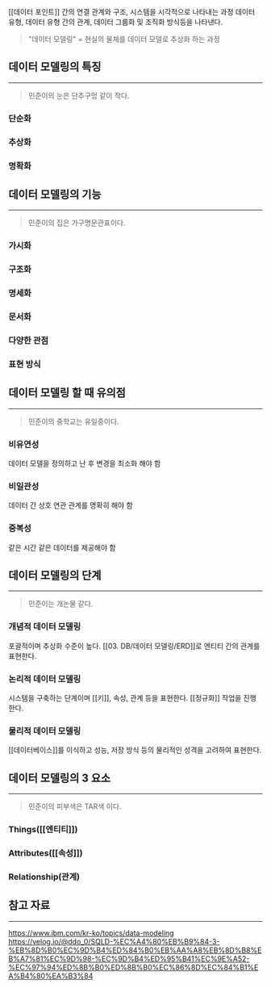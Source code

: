 [[데이터 포인트]] 간의 연결 관계와 구조, 시스템을 시각적으로 나타내는 과정
데이터 유형, 데이터 유형 간의 관계, 데이터 그룹화 및 조직화 방식등을 나타낸다.

> "데이터 모델링" = 현실의 물체를 데이터 모델로 추상화 하는 과정

## 데이터 모델링의 특징
---
> 민준이의 눈은 단추구멍 같이 작다.
### 단순화

### 추상화

### 명확화


## 데이터 모델링의 기능
---
> 민준이의 집은 가구명문관표이다.
### 가시화
### 구조화
### 명세화
### 문서화
### 다양한 관점
### 표현 방식


## 데이터 모델링 할 때 유의점
---
> 민준이의 중학교는 유일중이다.
### 비유연성
데이터 모델을 정의하고 난 후 변경을 최소화 해야 함

### 비일관성
데이터 간 상호 연관 관계를 명확히 해야 함

### 중복성
같은 시간 같은 데이터를 제공해야 함

## 데이터 모델링의 단계
---
> 민준이는 개논물 같다.
### 개념적 데이터 모델링
포괄적이며 추상화 수준이 높다. [[03. DB/데이터 모델링/ERD]]로 엔티티 간의 관계를 표현한다.

### 논리적 데이터 모델링
시스템을 구축하는 단계이며 [[키]], 속성, 관계 등을 표현한다. [[정규화]] 작업을 진행한다.

### 물리적 데이터 모델링
[[데이터베이스]]를 이식하고 성능, 저장 방식 등의 물리적인 성격을 고려하여 표현한다.

## 데이터 모델링의 3 요소
---
> 민준이의 피부색은 TAR색 이다.
### Things([[엔티티]])
### Attributes([[속성]])
### Relationship(관계)


## 참고 자료
---
https://www.ibm.com/kr-ko/topics/data-modeling
https://velog.io/@ddo_0/SQLD-%EC%A4%80%EB%B9%84-3-%EB%8D%B0%EC%9D%B4%ED%84%B0%EB%AA%A8%EB%8D%B8%EB%A7%81%EC%9D%98-%EC%9D%B4%ED%95%B41%EC%9E%A52-%EC%97%94%ED%8B%B0%ED%8B%B0%EC%86%8D%EC%84%B1%EA%B4%80%EA%B3%84